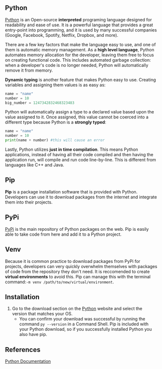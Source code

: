 ## Python

[Python](https://www.python.org/about/) is an Open-source **interpreted** programing language designed for readability and ease of use. It is a powerful language that provides a great entry-point into programming, and it is used by many successful companies (Google, Facebook, Spotify, Netflix, Dropbox, and more). 

There are a few key factors that make the language easy to use, and one of them is automatic memory management. As a **high level language**, Python automates memory allocation for the developer, leaving them free to focus on creating functional code. This includes automated garbage collection: when a developer's code is no longer needed, Python will automatically remove it from memory.

**Dynamic typing** is another feature that makes Python easy to use. Creating variables and assigning them values is as easy as:
```Python
name = "name"
number = 10
big_number = 1247342832468323483
```
Python will automatically assign a type to a declared value based upon the value assigned to it. Once assigned, this value cannot be coerced into a different type because Python is a **strongly typed**:
```Python
name = "name"
number = 10
print(name + number) #this will cause an error
```
Lastly, Python utilizes **just in time compilation**. This means Python applications, instead of having all their code compiled and then having the application run, will compile and run code line-by-line. This is different from languages like C++ and Java.


## Pip

**Pip** is a package installation software that is provided with Python. Developers can use it to download packages from the internet and integrate them into their projects.

## PyPi

[PyPi](https://pypi.org) is the main repository of Python packages on the web. Pip is easily able to take code from here and add it to a Python project.

## Venv

Because it is common practice to download packages from PyPi for projects, developers can very quickly overwhelm themselves with packages of code from the repository they don't need. It is reccomended to create **virtual environments** to avoid this. Pip can manage this with the terminal command:`-m venv /path/to/new/virtual/environment`.

## Installation

1. Go to the download section on the [Python](https://www.python.org/downloads/) website and select the version that matches your OS.
    - You can confirm your download was successful by running the command `py --version` in a Command Shell. Pip is included with your Python download, so if you successfully installed Python you also have pip.

## References

[Python Documentation](https://docs.python.org/3/)